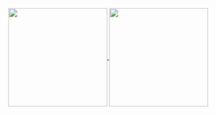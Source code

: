 <a href="https://github.com/alfredosa/github-readme-stats">
  <img height=200 align="center" src="https://vercel-github-stats-seven.vercel.app//api?username=alfredosa" />
</a>
<a href="https://github.com/alfredosa/convoychat">
  <img height=200 align="center" src="https://vercel-github-stats-seven.vercel.app//api/top-langs?username=alfredosa&layout=compact&langs_count=8&card_width=320" />
</a>
